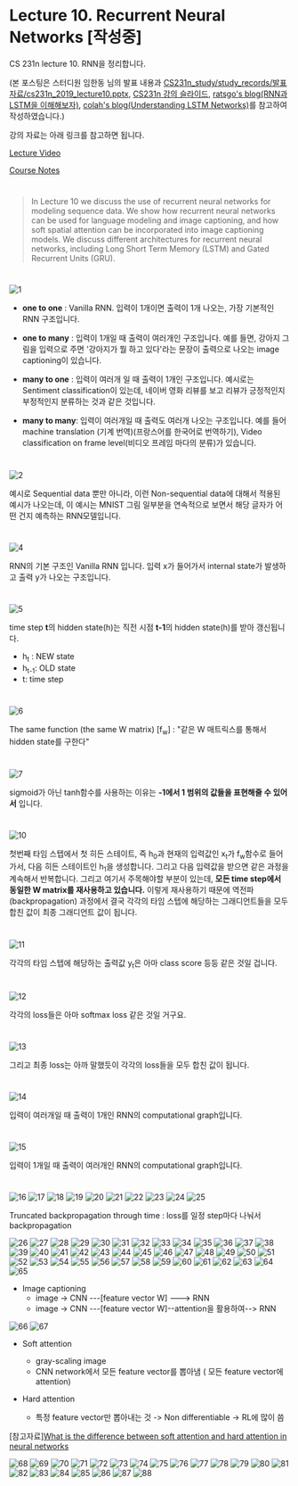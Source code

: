 Lecture 10. Recurrent Neural Networks [작성중]
==========================================

 CS 231n lecture 10. RNN을 정리합니다.

(본 포스팅은 스터디원 임한동 님의 발표 내용과 [CS231n_study/study_records/발표자료/cs231n_2019_lecture10.pptx](https://github.com/ai-robotics-kr/CS231n_study/blob/master/study_records/%EB%B0%9C%ED%91%9C%EC%9E%90%EB%A3%8C/cs231n_2019_lecture10.pptx), [CS231n 강의 슬라이드](http://cs231n.stanford.edu/slides/2019/cs231n_2019_lecture10.pdf), [ratsgo's blog(RNN과 LSTM을 이해해보자)](https://ratsgo.github.io/natural%20language%20processing/2017/03/09/rnnlstm/), [colah's blog(Understanding LSTM Networks)](http://colah.github.io/posts/2015-08-Understanding-LSTMs/)를 참고하여 작성하였습니다.)

강의 자료는 아래 링크를 참고하면 됩니다.

[Lecture Video](https://www.youtube.com/watch?v=6niqTuYFZLQ&list=PL3FW7Lu3i5JvHM8ljYj-zLfQRF3EO8sYv&index=10)

[Course Notes](http://cs231n.github.io/)
#
> In Lecture 10 we discuss the use of recurrent neural networks for modeling sequence data. We show how recurrent neural networks can be used for language modeling and image captioning, and how soft spatial attention can be incorporated into image captioning models. We discuss different architectures for recurrent neural networks, including Long Short Term Memory (LSTM) and Gated Recurrent Units (GRU).

#
![1](https://raw.githubusercontent.com/ai-robotics-kr/CS231n_study/master/images/lecture10/1.png)

- **one to one** : Vanilla RNN. 입력이 1개이면 출력이 1개 나오는, 가장 기본적인 RNN 구조입니다.

- **one to many** : 입력이 1개일 때 출력이 여러개인 구조입니다. 예를 들면, 강아지 그림을 입력으로 주면 '강아지가 뭘 하고 있다'라는 문장이 출력으로 나오는 image captioning이 있습니다.

- **many to one** : 입력이 여러개 일 때 출력이 1개인 구조입니다. 예시로는 Sentiment classification이 있는데, 네이버 영화 리뷰를 보고 리뷰가 긍정적인지 부정적인지 분류하는 것과 같은 것입니다.

- **many to many**: 입력이 여러개일 때 출력도 여러개 나오는 구조입니다. 예를 들어 machine translation (기계 번역)(프랑스어를 한국어로 번역하기), Video classification on frame level(비디오 프레임 마다의 분류)가 있습니다.

#
![2](https://raw.githubusercontent.com/ai-robotics-kr/CS231n_study/master/images/lecture10/2.png)

예시로 Sequential data 뿐만 아니라, 이런 Non-sequential data에 대해서 적용된 예시가 나오는데, 이 예시는 MNIST 그림 일부분을 연속적으로 보면서 해당 글자가 어떤 건지 예측하는 RNN모델입니다.

#
![4](https://raw.githubusercontent.com/ai-robotics-kr/CS231n_study/master/images/lecture10/4.png)

RNN의 기본 구조인 Vanilla RNN 입니다. 입력 x가 들어가서 internal state가 발생하고 출력 y가 나오는 구조입니다.

#
![5](https://raw.githubusercontent.com/ai-robotics-kr/CS231n_study/master/images/lecture10/5.png)

time step **t**의 hidden state(h)는 직전 시점 **t-1**의 hidden state(h)를 받아 갱신됩니다.

  - h<sub>t</sub> : NEW state
  - h<sub>t-1</sub>: OLD state
  - t: time step
  
#
![6](https://raw.githubusercontent.com/ai-robotics-kr/CS231n_study/master/images/lecture10/6.png)

The same function (the same W matrix) [f<sub>w</sub>] : "같은 W 매트릭스를 통해서 hidden state를 구한다"

#
![7](https://raw.githubusercontent.com/ai-robotics-kr/CS231n_study/master/images/lecture10/7.png)

sigmoid가 아닌 tanh함수를 사용하는 이유는 **-1에서 1 범위의 값들을 표현해줄 수 있어서** 입니다.

#
![10](https://raw.githubusercontent.com/ai-robotics-kr/CS231n_study/master/images/lecture10/10.png)

첫번째 타임 스텝에서 첫 히든 스테이트, 즉 h<sub>0</sub>과 현재의 입력값인 x<sub>t</sub>가 f<sub>w</sub>함수로 들어가서, 다음 히든 스테이트인 h<sub>1</sub>을 생성합니다. 그리고 다음 입력값을 받으면 같은 과정을 계속해서 반복합니다. 
그리고 여기서 주목해야할 부분이 있는데, **모든 time step에서 동일한 W matrix를 재사용하고 있습니다.**
이렇게 재사용하기 때문에 역전파(backpropagation) 과정에서 결국 각각의 타임 스텝에 해당하는 그래디언트들을 모두 합친 값이 최종 그래디언트 값이 됩니다.

#
![11](https://raw.githubusercontent.com/ai-robotics-kr/CS231n_study/master/images/lecture10/11.png)

각각의 타임 스텝에 해당하는 출력값 y<sub>t</sub>은 아마 class score 등등 같은 것일 겁니다.

#
![12](https://raw.githubusercontent.com/ai-robotics-kr/CS231n_study/master/images/lecture10/12.png)

각각의 loss들은 아마 softmax loss 같은 것일 거구요.

#
![13](https://raw.githubusercontent.com/ai-robotics-kr/CS231n_study/master/images/lecture10/13.png)

그리고 최종 loss는 아까 말했듯이 각각의 loss들을 모두 합친 값이 됩니다.

#
![14](https://raw.githubusercontent.com/ai-robotics-kr/CS231n_study/master/images/lecture10/14.png)

입력이 여러개일 때 출력이 1개인 RNN의 computational graph입니다.

#
![15](https://raw.githubusercontent.com/ai-robotics-kr/CS231n_study/master/images/lecture10/15.png)

입력이 1개일 때 출력이 여러개인 RNN의 computational graph입니다.

#
![16](https://raw.githubusercontent.com/ai-robotics-kr/CS231n_study/master/images/lecture10/16.png)
![17](https://raw.githubusercontent.com/ai-robotics-kr/CS231n_study/master/images/lecture10/17.png)
![18](https://raw.githubusercontent.com/ai-robotics-kr/CS231n_study/master/images/lecture10/18.png)
![19](https://raw.githubusercontent.com/ai-robotics-kr/CS231n_study/master/images/lecture10/19.png)
![20](https://raw.githubusercontent.com/ai-robotics-kr/CS231n_study/master/images/lecture10/20.png)
![21](https://raw.githubusercontent.com/ai-robotics-kr/CS231n_study/master/images/lecture10/21.png)
![22](https://raw.githubusercontent.com/ai-robotics-kr/CS231n_study/master/images/lecture10/22.png)
![23](https://raw.githubusercontent.com/ai-robotics-kr/CS231n_study/master/images/lecture10/23.png)
![24](https://raw.githubusercontent.com/ai-robotics-kr/CS231n_study/master/images/lecture10/24.png)
![25](https://raw.githubusercontent.com/ai-robotics-kr/CS231n_study/master/images/lecture10/25.png)

Truncated backpropagation through time : loss를 일정 step마다 나눠서 backpropagation


![26](https://raw.githubusercontent.com/ai-robotics-kr/CS231n_study/master/images/lecture10/26.png)
![27](https://raw.githubusercontent.com/ai-robotics-kr/CS231n_study/master/images/lecture10/27.png)
![28](https://raw.githubusercontent.com/ai-robotics-kr/CS231n_study/master/images/lecture10/28.png)
![29](https://raw.githubusercontent.com/ai-robotics-kr/CS231n_study/master/images/lecture10/29.png)
![30](https://raw.githubusercontent.com/ai-robotics-kr/CS231n_study/master/images/lecture10/30.png)
![31](https://raw.githubusercontent.com/ai-robotics-kr/CS231n_study/master/images/lecture10/31.png)
![32](https://raw.githubusercontent.com/ai-robotics-kr/CS231n_study/master/images/lecture10/32.png)
![33](https://raw.githubusercontent.com/ai-robotics-kr/CS231n_study/master/images/lecture10/33.png)
![34](https://raw.githubusercontent.com/ai-robotics-kr/CS231n_study/master/images/lecture10/34.png)
![35](https://raw.githubusercontent.com/ai-robotics-kr/CS231n_study/master/images/lecture10/35.png)
![36](https://raw.githubusercontent.com/ai-robotics-kr/CS231n_study/master/images/lecture10/36.png)
![37](https://raw.githubusercontent.com/ai-robotics-kr/CS231n_study/master/images/lecture10/37.png)
![38](https://raw.githubusercontent.com/ai-robotics-kr/CS231n_study/master/images/lecture10/38.png)
![39](https://raw.githubusercontent.com/ai-robotics-kr/CS231n_study/master/images/lecture10/39.png)
![40](https://raw.githubusercontent.com/ai-robotics-kr/CS231n_study/master/images/lecture10/40.png)
![41](https://raw.githubusercontent.com/ai-robotics-kr/CS231n_study/master/images/lecture10/41.png)
![42](https://raw.githubusercontent.com/ai-robotics-kr/CS231n_study/master/images/lecture10/42.png)
![43](https://raw.githubusercontent.com/ai-robotics-kr/CS231n_study/master/images/lecture10/43.png)
![44](https://raw.githubusercontent.com/ai-robotics-kr/CS231n_study/master/images/lecture10/44.png)
![45](https://raw.githubusercontent.com/ai-robotics-kr/CS231n_study/master/images/lecture10/45.png)
![46](https://raw.githubusercontent.com/ai-robotics-kr/CS231n_study/master/images/lecture10/46.png)
![47](https://raw.githubusercontent.com/ai-robotics-kr/CS231n_study/master/images/lecture10/47.png)
![48](https://raw.githubusercontent.com/ai-robotics-kr/CS231n_study/master/images/lecture10/48.png)
![49](https://raw.githubusercontent.com/ai-robotics-kr/CS231n_study/master/images/lecture10/49.png)
![50](https://raw.githubusercontent.com/ai-robotics-kr/CS231n_study/master/images/lecture10/50.png)
![51](https://raw.githubusercontent.com/ai-robotics-kr/CS231n_study/master/images/lecture10/51.png)
![52](https://raw.githubusercontent.com/ai-robotics-kr/CS231n_study/master/images/lecture10/52.png)
![53](https://raw.githubusercontent.com/ai-robotics-kr/CS231n_study/master/images/lecture10/53.png)
![54](https://raw.githubusercontent.com/ai-robotics-kr/CS231n_study/master/images/lecture10/54.png)
![55](https://raw.githubusercontent.com/ai-robotics-kr/CS231n_study/master/images/lecture10/55.png)
![56](https://raw.githubusercontent.com/ai-robotics-kr/CS231n_study/master/images/lecture10/56.png)
![57](https://raw.githubusercontent.com/ai-robotics-kr/CS231n_study/master/images/lecture10/57.png)
![58](https://raw.githubusercontent.com/ai-robotics-kr/CS231n_study/master/images/lecture10/58.png)
![59](https://raw.githubusercontent.com/ai-robotics-kr/CS231n_study/master/images/lecture10/59.png)
![60](https://raw.githubusercontent.com/ai-robotics-kr/CS231n_study/master/images/lecture10/60.png)
![61](https://raw.githubusercontent.com/ai-robotics-kr/CS231n_study/master/images/lecture10/61.png)
![62](https://raw.githubusercontent.com/ai-robotics-kr/CS231n_study/master/images/lecture10/62.png)
![63](https://raw.githubusercontent.com/ai-robotics-kr/CS231n_study/master/images/lecture10/63.png)
![64](https://raw.githubusercontent.com/ai-robotics-kr/CS231n_study/master/images/lecture10/64.png)
![65](https://raw.githubusercontent.com/ai-robotics-kr/CS231n_study/master/images/lecture10/65.png)

- Image captioning
  - image -> CNN ---[feature vector W] ---> RNN
  - image -> CNN ---[feature vector W]--attention을 활용하여--> RNN


![66](https://raw.githubusercontent.com/ai-robotics-kr/CS231n_study/master/images/lecture10/66.png)
![67](https://raw.githubusercontent.com/ai-robotics-kr/CS231n_study/master/images/lecture10/67.png)

- Soft attention
  - gray-scaling image
  - CNN network에서 모든 feature vector를 뽑아냄 ( 모든 feature vector에 attention)

- Hard attention
  - 특정 feature vector만 뽑아내는 것 -> Non differentiable -> RL에 많이 씀

[참고자료][What is the difference between soft attention and hard attention in neural networks](https://www.quora.com/What-is-the-difference-between-soft-attention-and-hard-attention-in-neural-networks)


![68](https://raw.githubusercontent.com/ai-robotics-kr/CS231n_study/master/images/lecture10/68.png)
![69](https://raw.githubusercontent.com/ai-robotics-kr/CS231n_study/master/images/lecture10/69.png)
![70](https://raw.githubusercontent.com/ai-robotics-kr/CS231n_study/master/images/lecture10/70.png)
![71](https://raw.githubusercontent.com/ai-robotics-kr/CS231n_study/master/images/lecture10/71.png)
![72](https://raw.githubusercontent.com/ai-robotics-kr/CS231n_study/master/images/lecture10/72.png)
![73](https://raw.githubusercontent.com/ai-robotics-kr/CS231n_study/master/images/lecture10/73.png)
![74](https://raw.githubusercontent.com/ai-robotics-kr/CS231n_study/master/images/lecture10/74.png)
![75](https://raw.githubusercontent.com/ai-robotics-kr/CS231n_study/master/images/lecture10/75.png)
![76](https://raw.githubusercontent.com/ai-robotics-kr/CS231n_study/master/images/lecture10/76.png)
![77](https://raw.githubusercontent.com/ai-robotics-kr/CS231n_study/master/images/lecture10/77.png)
![78](https://raw.githubusercontent.com/ai-robotics-kr/CS231n_study/master/images/lecture10/78.png)
![79](https://raw.githubusercontent.com/ai-robotics-kr/CS231n_study/master/images/lecture10/79.png)
![80](https://raw.githubusercontent.com/ai-robotics-kr/CS231n_study/master/images/lecture10/80.png)
![81](https://raw.githubusercontent.com/ai-robotics-kr/CS231n_study/master/images/lecture10/81.png)
![82](https://raw.githubusercontent.com/ai-robotics-kr/CS231n_study/master/images/lecture10/82.png)
![83](https://raw.githubusercontent.com/ai-robotics-kr/CS231n_study/master/images/lecture10/83.png)
![84](https://raw.githubusercontent.com/ai-robotics-kr/CS231n_study/master/images/lecture10/84.png)
![85](https://raw.githubusercontent.com/ai-robotics-kr/CS231n_study/master/images/lecture10/85.png)
![86](https://raw.githubusercontent.com/ai-robotics-kr/CS231n_study/master/images/lecture10/86.png)
![87](https://raw.githubusercontent.com/ai-robotics-kr/CS231n_study/master/images/lecture10/87.png)
![88](https://raw.githubusercontent.com/ai-robotics-kr/CS231n_study/master/images/lecture10/88.png)
